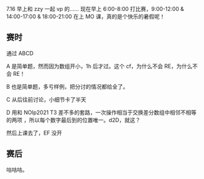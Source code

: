 7.16 早上和 zzy  一起 vp 的…… 现在早上 6:00-8:00 打比赛，9:00-12:00 & 14:00-17:00 & 18:00-21:00 在上 MO 课，真的是个快乐的暑假呢！

## 赛时

通过 ABCD

A 是简单题，然而因为数组开小，1h 后才过。这个 cf，为什么不会 RE，为什么不会 RE！

B 也是简单题，多亏样例，把分讨的情况都给全了。

C 从后往前讨论，小细节卡了半天

D 用和 NOIp2021 T3 差不多的套路，一次操作相当于交换差分数组中相邻不相等的两项 ，所以每个数字最后到的位置唯一。d2D，就这？

然后上课去了，EF 没开

## 赛后

咕咕咕。